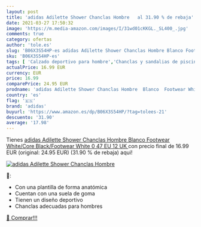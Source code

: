 ```yaml
---
layout: post
title: 'adidas Adilette Shower Chanclas Hombre   al 31.90 % de rebaja'
date: 2021-03-27 17:50:32
image: 'https://m.media-amazon.com/images/I/31wd01cKKGL._SL400_.jpg'
comments: true
category: ofertas
author: 'tole.es'
slug: 'B06X3S54HP-es adidas Adilette Shower Chanclas Hombre Blanco Footwear...'
sku: 'B06X3S54HP-es'
tags: [ 'Calzado deportivo para hombre','Chanclas y sandalias de piscina para hombre','Zapatillas y calzado deportivo para hombre','Zapatos','Zapatos para hombre','Zapatos y complementos','adidas','chanclas', ]
actualPrice: 16.99 EUR
currency: EUR
price: 16.99
comparePrice: 24.95 EUR
prodname: 'adidas Adilette Shower Chanclas Hombre  Blanco  Footwear White/Core Black/Footwear White 0   47 EU  12 UK '
country: 'es'
flag: '🇪🇸'
brand: 'adidas'
buyurl: 'https://www.amazon.es/dp/B06X3S54HP/?tag=tolees-21'
descuento: '31.90'
average: '17.98'
---
```


Tienes [adidas Adilette Shower Chanclas Hombre  Blanco  Footwear White/Core Black/Footwear White 0   47 EU  12 UK ](https://www.amazon.es/dp/B06X3S54HP/?tag=tolees-21) con precio final de  16.99 EUR (original: 24.95 EUR) (31.90 %  de rebaja) aqui!

[![adidas Adilette Shower Chanclas Hombre  ](https://m.media-amazon.com/images/I/31wd01cKKGL._SL400_.jpg)](https://www.amazon.es/dp/B06X3S54HP/?tag=tolees-21)

🔎:

- Con una plantilla de forma anatómica
- Cuentan con una suela de goma
- Tienen un diseño deportivo
- Chanclas adecuadas para hombres

[🛒 Comprar!!!](https://www.amazon.es/dp/B06X3S54HP/?tag=tolees-21)
